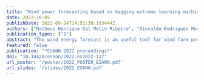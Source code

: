 ```yaml
---
title: "Wind power forecasting based on bagging extreme learning machine ensemble model"
date: 2022-10-05
publishDate: 2022-09-24T14:51:30.103444Z
authors: ["Matheus Henrique Dal Molin Ribeiro", "Sinvaldo Rodrigues Moreno", "**Ramon Gomes da Silva**", "José Henrique Kleinubing Larcher", "Cristiane Canton", "Viviana Cocco Mariani", "Leandro dos Santos Coelho"]
publication_types: ["1"]
abstract: "The wind energy forecast is an useful tool for wind farm production planning, and operation, facilitating decision making in terms of maintenance, electricity market clearing, and load sharing. This study proposes a cooperative ensemble learning model, using time series pre-processing, multi-objective optimization, and artificial intelligence to forecast wind energy generation in two wind farms in Brazil. Multi-objective optimization is employed to combine variational mode decomposition-based components of a model with bootstrap aggregation (bagging) and extreme learning machine models. Forecasting accuracy is evaluated through the root mean squared error, mean absolute error, mean absolute percentage error, and Diebold-Mariano hypothesis test. The empirical results suggest that proposed ensemble learning model achieved better forecasting performance than bootstrap stacking, machine learning, artificial neural networks, and statistical models, with values of approximately 12.76%, 25.25%, 31.91%, and 34.76%, respectively, in terms of root mean squared errors reduction for out-of-sample forecasting."
featured: false
publication: "*ESANN 2022 proceedings*"
doi: "10.14428/esann/2022.es2022-117"
url_poster: '/poster/2022_POSTER_ESANN.pdf'
url_slides: '/slides/2022_ESANN.pdf'
---
```


